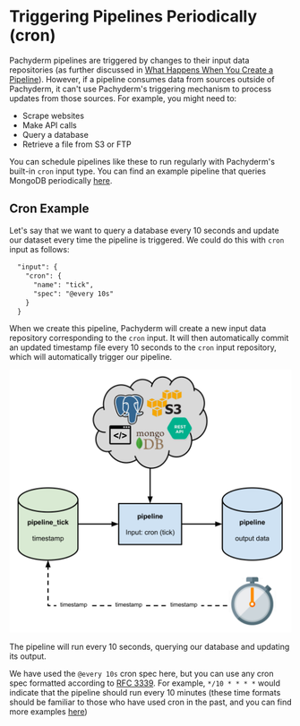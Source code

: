 # Triggering Pipelines Periodically (cron)

Pachyderm pipelines are triggered by changes to their input data repositories (as further discussed in [What Happens When You Create a Pipeline](../getting_started/beginner_tutorial.html#what-happens-when-you-create-a-pipeline)). However, if a pipeline consumes data from sources outside of Pachyderm, it can't use Pachyderm's triggering mechanism to process updates from those sources. For example, you might need to:

- Scrape websites
- Make API calls
- Query a database
- Retrieve a file from S3 or FTP

You can schedule pipelines like these to run regularly with Pachyderm's built-in `cron` input type. You can find an example pipeline that queries MongoDB periodically [here](https://github.com/pachyderm/pachyderm/tree/master/doc/examples/db).

## Cron Example

Let's say that we want to query a database every 10 seconds and update our dataset every time the pipeline is triggered. We could do this with `cron` input as follows:

```
  "input": {
    "cron": {
      "name": "tick",
      "spec": "@every 10s"
    }
  }
```

When we create this pipeline, Pachyderm will create a new input data repository corresponding to the `cron` input. It will then automatically commit an updated timestamp file every 10 seconds to the `cron` input repository, which will automatically trigger our pipeline.

![alt tag](cron1.png)

The pipeline will run every 10 seconds, querying our database and updating its output.

We have used the `@every 10s` cron spec here, but you can use any cron spec formatted according to [RFC 3339](https://www.ietf.org/rfc/rfc3339.txt). For example, `*/10 * * * *` would indicate that the pipeline should run every 10 minutes (these time formats should be familiar to those who have used cron in the past, and you can find more examples [here](https://en.wikipedia.org/wiki/Cron))
